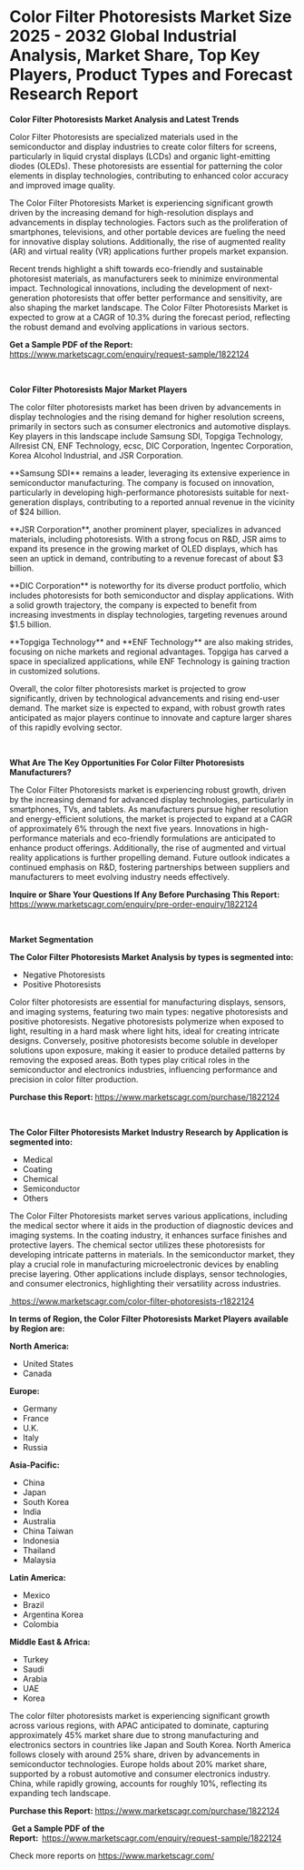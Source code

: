 <p><h1>Color Filter Photoresists Market Size 2025 - 2032 Global Industrial Analysis, Market Share, Top Key Players, Product Types and Forecast Research Report</h1></p><p><strong>Color Filter Photoresists Market Analysis and Latest Trends</strong></p>
<p><p>Color Filter Photoresists are specialized materials used in the semiconductor and display industries to create color filters for screens, particularly in liquid crystal displays (LCDs) and organic light-emitting diodes (OLEDs). These photoresists are essential for patterning the color elements in display technologies, contributing to enhanced color accuracy and improved image quality. </p><p>The Color Filter Photoresists Market is experiencing significant growth driven by the increasing demand for high-resolution displays and advancements in display technologies. Factors such as the proliferation of smartphones, televisions, and other portable devices are fueling the need for innovative display solutions. Additionally, the rise of augmented reality (AR) and virtual reality (VR) applications further propels market expansion.</p><p>Recent trends highlight a shift towards eco-friendly and sustainable photoresist materials, as manufacturers seek to minimize environmental impact. Technological innovations, including the development of next-generation photoresists that offer better performance and sensitivity, are also shaping the market landscape. The Color Filter Photoresists Market is expected to grow at a CAGR of 10.3% during the forecast period, reflecting the robust demand and evolving applications in various sectors.</p></p>
<p><strong>Get a Sample PDF of the Report:&nbsp;</strong> <a href="https://www.marketscagr.com/enquiry/request-sample/1822124?utm_campaign=3135&utm_medium=2&utm_source=Github&utm_content=ia&utm_term=03042025&utm_id=color-filter-photoresists">https://www.marketscagr.com/enquiry/request-sample/1822124</a></p>
<p>&nbsp;</p>
<p><strong>Color Filter Photoresists Major Market Players</strong></p>
<p><p>The color filter photoresists market has been driven by advancements in display technologies and the rising demand for higher resolution screens, primarily in sectors such as consumer electronics and automotive displays. Key players in this landscape include Samsung SDI, Topgiga Technology, Allresist CN, ENF Technology, ecsc, DIC Corporation, Ingentec Corporation, Korea Alcohol Industrial, and JSR Corporation.</p><p>**Samsung SDI** remains a leader, leveraging its extensive experience in semiconductor manufacturing. The company is focused on innovation, particularly in developing high-performance photoresists suitable for next-generation displays, contributing to a reported annual revenue in the vicinity of $24 billion.</p><p>**JSR Corporation**, another prominent player, specializes in advanced materials, including photoresists. With a strong focus on R&D, JSR aims to expand its presence in the growing market of OLED displays, which has seen an uptick in demand, contributing to a revenue forecast of about $3 billion.</p><p>**DIC Corporation** is noteworthy for its diverse product portfolio, which includes photoresists for both semiconductor and display applications. With a solid growth trajectory, the company is expected to benefit from increasing investments in display technologies, targeting revenues around $1.5 billion.</p><p>**Topgiga Technology** and **ENF Technology** are also making strides, focusing on niche markets and regional advantages. Topgiga has carved a space in specialized applications, while ENF Technology is gaining traction in customized solutions.</p><p>Overall, the color filter photoresists market is projected to grow significantly, driven by technological advancements and rising end-user demand. The market size is expected to expand, with robust growth rates anticipated as major players continue to innovate and capture larger shares of this rapidly evolving sector.</p></p>
<p>&nbsp;</p>
<p><strong>What Are The Key Opportunities For Color Filter Photoresists Manufacturers?</strong></p>
<p><p>The Color Filter Photoresists market is experiencing robust growth, driven by the increasing demand for advanced display technologies, particularly in smartphones, TVs, and tablets. As manufacturers pursue higher resolution and energy-efficient solutions, the market is projected to expand at a CAGR of approximately 6% through the next five years. Innovations in high-performance materials and eco-friendly formulations are anticipated to enhance product offerings. Additionally, the rise of augmented and virtual reality applications is further propelling demand. Future outlook indicates a continued emphasis on R&D, fostering partnerships between suppliers and manufacturers to meet evolving industry needs effectively.</p></p>
<p><strong>Inquire or Share Your Questions If Any Before Purchasing This Report:</strong> <a href="https://www.marketscagr.com/enquiry/pre-order-enquiry/1822124?utm_campaign=3135&utm_medium=2&utm_source=Github&utm_content=ia&utm_term=03042025&utm_id=color-filter-photoresists">https://www.marketscagr.com/enquiry/pre-order-enquiry/1822124</a></p>
<p>&nbsp;</p>
<p><strong>Market Segmentation</strong></p>
<p><strong>The Color Filter Photoresists Market Analysis by types is segmented into:</strong></p>
<p><ul><li>Negative Photoresists</li><li>Positive Photoresists</li></ul></p>
<p><p>Color filter photoresists are essential for manufacturing displays, sensors, and imaging systems, featuring two main types: negative photoresists and positive photoresists. Negative photoresists polymerize when exposed to light, resulting in a hard mask where light hits, ideal for creating intricate designs. Conversely, positive photoresists become soluble in developer solutions upon exposure, making it easier to produce detailed patterns by removing the exposed areas. Both types play critical roles in the semiconductor and electronics industries, influencing performance and precision in color filter production.</p></p>
<p><strong>Purchase this Report:&nbsp;</strong><a href="https://www.marketscagr.com/purchase/1822124?utm_campaign=3135&utm_medium=2&utm_source=Github&utm_content=ia&utm_term=03042025&utm_id=color-filter-photoresists">https://www.marketscagr.com/purchase/1822124</a></p>
<p>&nbsp;</p>
<p><strong>The Color Filter Photoresists Market Industry Research by Application is segmented into:</strong></p>
<p><ul><li>Medical</li><li>Coating</li><li>Chemical</li><li>Semiconductor</li><li>Others</li></ul></p>
<p><p>The Color Filter Photoresists market serves various applications, including the medical sector where it aids in the production of diagnostic devices and imaging systems. In the coating industry, it enhances surface finishes and protective layers. The chemical sector utilizes these photoresists for developing intricate patterns in materials. In the semiconductor market, they play a crucial role in manufacturing microelectronic devices by enabling precise layering. Other applications include displays, sensor technologies, and consumer electronics, highlighting their versatility across industries.</p></p>
<p><a href="https://www.marketscagr.com/color-filter-photoresists-r1822124?utm_campaign=3135&utm_medium=2&utm_source=Github&utm_content=ia&utm_term=03042025&utm_id=color-filter-photoresists">&nbsp;https://www.marketscagr.com/color-filter-photoresists-r1822124</a></p>
<p><strong>In terms of Region, the Color Filter Photoresists Market Players available by Region are:</strong></p>
<p>
    <p> <strong> North America: </strong>
        <ul>
            <li>United States</li>
            <li>Canada</li>
        </ul>
        </p> 
    <p> <strong> Europe: </strong>
        <ul>
            <li>Germany</li>
            <li>France</li>
            <li>U.K.</li>
            <li>Italy</li>
            <li>Russia</li>
        </ul>
        </p> 
    <p> <strong> Asia-Pacific: </strong>
        <ul>
            <li>China</li>
            <li>Japan</li>
            <li>South Korea</li>
            <li>India</li>
            <li>Australia</li>
            <li>China Taiwan</li>
            <li>Indonesia</li>
            <li>Thailand</li>
            <li>Malaysia</li>
        </ul>
        </p> 
    <p> <strong> Latin America: </strong>
        <ul>
            <li>Mexico</li>
            <li>Brazil</li>
            <li>Argentina Korea</li>
            <li>Colombia</li>
        </ul>
        </p> 
    <p> <strong> Middle East & Africa: </strong>
        <ul>
            <li>Turkey</li>
            <li>Saudi</li>
            <li>Arabia</li>
            <li>UAE</li>
            <li>Korea</li>
        </ul>
    </p>
    </p>
<p><p>The color filter photoresists market is experiencing significant growth across various regions, with APAC anticipated to dominate, capturing approximately 45% market share due to strong manufacturing and electronics sectors in countries like Japan and South Korea. North America follows closely with around 25% share, driven by advancements in semiconductor technologies. Europe holds about 20% market share, supported by a robust automotive and consumer electronics industry. China, while rapidly growing, accounts for roughly 10%, reflecting its expanding tech landscape.</p></p>
<p><strong>Purchase this Report: </strong><a href="https://www.marketscagr.com/purchase/1822124?utm_campaign=3135&utm_medium=2&utm_source=Github&utm_content=ia&utm_term=03042025&utm_id=color-filter-photoresists">https://www.marketscagr.com/purchase/1822124</a></p>
<p>&nbsp;<strong>Get a Sample PDF of the Report:&nbsp;&nbsp;</strong><a href="https://www.marketscagr.com/enquiry/request-sample/1822124?utm_campaign=3135&utm_medium=2&utm_source=Github&utm_content=ia&utm_term=03042025&utm_id=color-filter-photoresists">https://www.marketscagr.com/enquiry/request-sample/1822124</a></p>
<p><strong></strong></p>
<p>Check more reports on <a href="https://www.marketscagr.com/?utm_campaign=3135&utm_medium=2&utm_source=Github&utm_content=ia&utm_term=03042025&utm_id=color-filter-photoresists">https://www.marketscagr.com/</a></p>